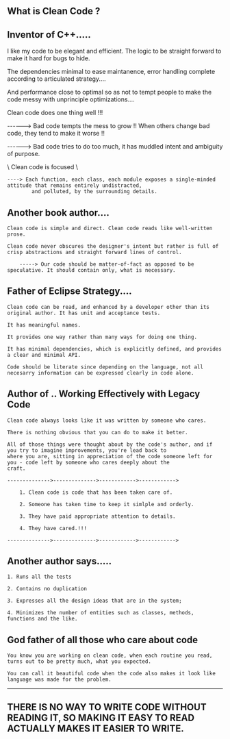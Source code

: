 What is Clean Code ?
----------------------

Inventor of C++.....
---------------------
I like my code to be elegant and efficient. The logic to be straight forward to make it hard for bugs to hide.

The dependencies minimal to ease maintanence, error handling complete according to articulated strategy.... 

And performance close to optimal so as not to tempt people to make the code messy with unprinciple optimizations....

Clean code does one thing well !!!


------> Bad code tempts the mess to grow !! When others change bad code, they tend to make it worse !!

------> Bad code tries to do too much, it has muddled intent and ambiguity of purpose. 

\\ Clean code is focused \\

    ----> Each function, each class, each module exposes a single-minded attitude that remains entirely undistracted,
            and polluted, by the surrounding details.

Another book author....
------------------------

    Clean code is simple and direct. Clean code reads like well-written prose.

    Clean code never obscures the designer's intent but rather is full of crisp abstractions and straight forward lines of control.

        -----> Our code should be matter-of-fact as opposed to be speculative. It should contain only, what is necessary.

Father of Eclipse Strategy....
-------------------------------


    Clean code can be read, and enhanced by a developer other than its original author. It has unit and acceptance tests.

    It has meaningful names.

    It provides one way rather than many ways for doing one thing.

    It has minimal dependencies, which is explicitly defined, and provides a clear and minimal API.

    Code should be literate since depending on the language, not all necesarry information can be expressed clearly in code alone.


Author of .. Working Effectively with Legacy Code
---------------------------------------------------

    Clean code always looks like it was written by someone who cares.

    There is nothing obvious that you can do to make it better.

    All of those things were thought about by the code's author, and if you try to imagine improvements, you're lead back to
    where you are, sitting in appreciation of the code someone left for you - code left by someone who cares deeply about the
    craft.

    -------------->-------------->------------>------------>

        1. Clean code is code that has been taken care of.

        2. Someone has taken time to keep it simlple and orderly.

        3. They have paid appropriate attention to details. 

        4. They have cared.!!!

    -------------->-------------->------------>------------>



Another author says.....
------------------------

    1. Runs all the tests

    2. Contains no duplication

    3. Expresses all the design ideas that are in the system;

    4. Minimizes the number of entities such as classes, methods, functions and the like. 


God father of all those who care about code
--------------------------------------------

    You know you are working on clean code, when each routine you read, turns out to be pretty much, what you expected.

    You can call it beautiful code when the code also makes it look like language was made for the problem.


------------------------------------------------------------------------------------------------------------------
THERE IS NO WAY TO WRITE CODE WITHOUT READING IT, SO MAKING IT EASY TO READ ACTUALLY MAKES IT EASIER TO WRITE.
------------------------------------------------------------------------------------------------------------------

